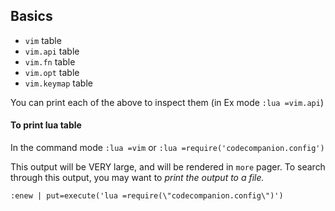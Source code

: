 ## Basics
- `vim` table
- `vim.api` table
- `vim.fn` table
- `vim.opt` table
- `vim.keymap` table

You can print each of the above to inspect them (in Ex mode `:lua =vim.api`)





#### To print lua table
In the command mode 
`:lua =vim` 
or
`:lua =require('codecompanion.config')`

This output will be VERY large, and will be rendered in `more` pager. 
To search through this output, you may want to _print the output to a file._

`:enew | put=execute('lua =require(\"codecompanion.config\")')`

